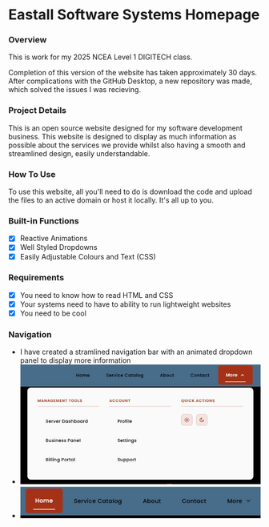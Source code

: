 # Eastall Software Systems Homepage

### Overview

This is work for my 2025 NCEA Level 1 DIGITECH class.

Completion of this version of the website has taken approximately 30 days. After complications with the GitHub Desktop, a new repository was made, which solved the issues I was recieving.

### Project Details

This is an open source website designed for my software development business. This website is designed to display as much information as possible about the services we provide whilst also having a smooth and streamlined design, easily understandable.

### How To Use

To use this website, all you'll need to do is download the code and upload the files to an active domain or host it locally. It's all up to you.

### Built-in Functions

- [x] Reactive Animations
- [x] Well Styled Dropdowns
- [x] Easily Adjustable Colours and Text (CSS)

### Requirements

- [x] You need to know how to read HTML and CSS
- [x] Your systems need to have to ability to run lightweight websites
- [x] You need to be cool

### Navigation

- I have created a stramlined navigation bar with an animated dropdown panel to display more information
 - ![navigation1](/github-assets/navigation.jpg)
 - ![navigation2](/github-assets/navigation2.jpg)
